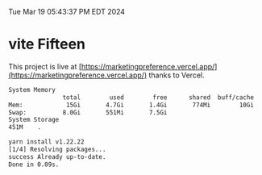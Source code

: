 Tue Mar 19 05:43:37 PM EDT 2024

# vite Fifteen


This project is live at [https://marketingpreference.vercel.app/](https://marketingpreference.vercel.app/) thanks to Vercel.

```bash
System Memory
               total        used        free      shared  buff/cache   available
Mem:            15Gi       4.7Gi       1.4Gi       774Mi        10Gi        10Gi
Swap:          8.0Gi       551Mi       7.5Gi
System Storage
451M	.
```
```bash
yarn install v1.22.22
[1/4] Resolving packages...
success Already up-to-date.
Done in 0.09s.
```
